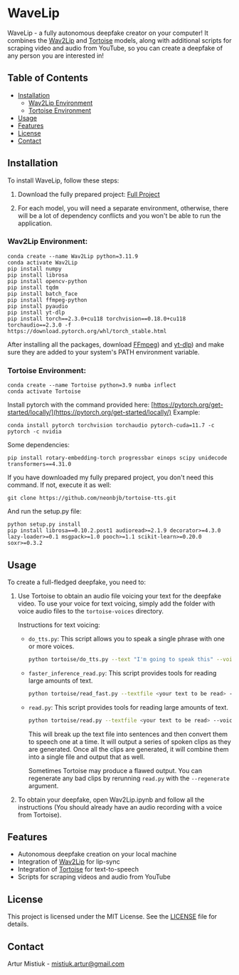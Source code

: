 # WaveLip

WaveLip - a fully autonomous deepfake creator on your computer! It combines the [Wav2Lip](https://github.com/Rudrabha/Wav2Lip) and [Tortoise](https://github.com/neonbjb/tortoise-tts/tree/main) models, along with additional scripts for scraping video and audio from YouTube, so you can create a deepfake of any person you are interested in!

## Table of Contents

- [Installation](#installation)
  - [Wav2Lip Environment](#wav2lip-environment)
  - [Tortoise Environment](#tortoise-environment)
- [Usage](#usage)
- [Features](#features)
- [License](#license)
- [Contact](#contact)

## Installation

To install WaveLip, follow these steps:

1. Download the fully prepared project:
[Full Project](https://drive.google.com/file/d/1cdCYiqY-9IYiFrFOTtWYMBBIbrltALYc/view?usp=drive_link)

2. For each model, you will need a separate environment, otherwise, there will be a lot of dependency conflicts and you won't be able to run the application.

### Wav2Lip Environment:
```
conda create --name Wav2Lip python=3.11.9
conda activate Wav2Lip
pip install numpy
pip install librosa
pip install opencv-python
pip install tqdm
pip install batch_face
pip install ffmpeg-python
pip install pyaudio
pip install yt-dlp
pip install torch==2.3.0+cu118 torchvision==0.18.0+cu118 torchaudio==2.3.0 -f https://download.pytorch.org/whl/torch_stable.html
```
After installing all the packages, download [FFmpeg](https://ffmpeg.org/download.html)) and [yt-dlp](https://github.com/yt-dlp/yt-dlp)) and make sure they are added to your system's PATH environment variable.

### Tortoise Environment:
```
conda create --name Tortoise python=3.9 numba inflect
conda activate Tortoise
```
Install pytorch with the command provided here: [https://pytorch.org/get-started/locally/](https://pytorch.org/get-started/locally/)
Example:
```
conda install pytorch torchvision torchaudio pytorch-cuda=11.7 -c pytorch -c nvidia
```
Some dependencies:
```
pip install rotary-embedding-torch progressbar einops scipy unidecode transformers==4.31.0
```
If you have downloaded my fully prepared project, you don't need this command. If not, execute it as well:
```
git clone https://github.com/neonbjb/tortoise-tts.git
```
And run the setup.py file:
```
python setup.py install
pip install librosa==0.10.2.post1 audioread>=2.1.9 decorator>=4.3.0 lazy-loader>=0.1 msgpack>=1.0 pooch>=1.1 scikit-learn>=0.20.0 soxr>=0.3.2
```



## Usage

To create a full-fledged deepfake, you need to:

1. Use Tortoise to obtain an audio file voicing your text for the deepfake video. To use your voice for text voicing, simply add the folder with voice audio files to the `tortoise-voices` directory.

   Instructions for text voicing:
   - `do_tts.py`: This script allows you to speak a single phrase with one or more voices.
     ```bash
     python tortoise/do_tts.py --text "I'm going to speak this" --voice random --preset fast
     ```
   - `faster_inference_read.py`: This script provides tools for reading large amounts of text.
     ```bash
     python tortoise/read_fast.py --textfile <your text to be read> --voice random
     ```
   - `read.py`: This script provides tools for reading large amounts of text.
     ```bash
     python tortoise/read.py --textfile <your text to be read> --voice random
     ```
     This will break up the text file into sentences and then convert them to speech one at a time. It will output a series of spoken clips as they are generated. Once all the clips are generated, it will combine them into a single file and output that as well.

     Sometimes Tortoise may produce a flawed output. You can regenerate any bad clips by rerunning `read.py` with the `--regenerate` argument.

2. To obtain your deepfake, open Wav2Lip.ipynb and follow all the instructions (You should already have an audio recording with a voice from Tortoise).

## Features

- Autonomous deepfake creation on your local machine
- Integration of [Wav2Lip](https://github.com/Rudrabha/Wav2Lip) for lip-sync
- Integration of [Tortoise](https://github.com/neonbjb/tortoise-tts/tree/main) for text-to-speech
- Scripts for scraping videos and audio from YouTube

## License

This project is licensed under the MIT License. See the [LICENSE](LICENSE) file for details.

## Contact

Artur Mistiuk - [mistiuk.artur@gmail.com](mailto:mistiuk.artur@gmail.com)
